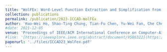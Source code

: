 ```yaml
---
title: "WolFEx: Word-Level Function Extraction and Simplification from Gate-Level Arithmetic Circuits"
collection: publications
permalink: /publication/2023-ICCAD-WolFEx
author: 'Kuo-Wei Ho, Shao-Ting Chung, Tian-Fu Chen, Yu-Wei Fan, Che Cheng, Cheng-Han Liu, Jie-Hong Roland Jiang.'
#date: 2021-12-05
venue: 'Proceedings of IEEE/ACM International Conference on Computer-Aided Design (ICCAD), 2023'
#link: '[https://ieeexplore.ieee.org/abstract/document/9586322](https://ojs.aaai.org/index.php/AAAI/article/view/25509)'
paperurl: '../files/ICCAD23_WolFex.pdf'
---
```

<!-- This paper is about the number 1. The number 2 is left for future work. -->

<!-- [Download paper here](http://WWFUG.github.io/files/ICCAD23_WolFex.pdf) -->
